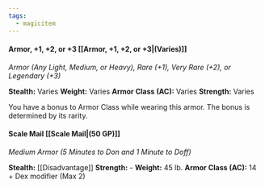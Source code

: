 ```yaml
---
tags:
  - magicitem
---
```

#### Armor, +1, +2, or +3 [[Armor, +1, +2, or +3|(Varies)]]
*Armor (Any Light, Medium, or Heavy), Rare (+1), Very Rare (+2), or Legendary (+3)*

**Stealth:** Varies **Weight:** Varies
**Armor Class (AC):** Varies
**Strength:** Varies

You have a bonus to Armor Class while wearing this armor. The bonus is determined by its rarity.
#### Scale Mail [[Scale Mail|(50 GP)]]
*Medium Armor (5 Minutes to Don and 1 Minute to Doff)*

**Stealth:** [[Disadvantage]] **Strength:** - **Weight:** 45 lb.
**Armor Class (AC):** 14 + Dex modifier (Max 2)